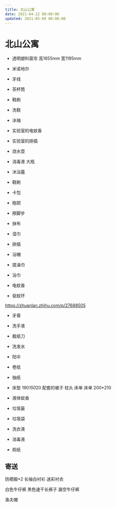 ```yaml
---
title: 北山公寓
date: 2021-04-22 00:00:00
updated: 2021-05-09 00:00:00
---
```


# 北山公寓

* 透明塑料窗帘 高1655mm 宽1195mm
* 米诺地尔
* 牙线
* 茶杯筒
* 鞋刷
* 洗鞋
* 冰袖
* 实验室的电蚊香
* 实验室的排插
* 烧水壶
* 消毒液 大瓶
* 沐浴露

* 鞋刷
* 卡包
* 拖把
* 擦脚步
* 抹布
* 湿巾
* 排插

* 浴帽
* 搓澡巾
* 浴巾

* 电蚊香
* 驱蚊环

https://zhuanlan.zhihu.com/p/27688505

* 牙膏
* 洗手液
* 裁纸刀
* 洗发水
* 阳伞

* 卷纸
* 抽纸
* 床垫 190*150*20 配套的被子 枕头 床单 床单 200*210
* 液体蚊香
* 垃圾篓
* 垃圾袋
* 洗衣液
* 消毒液
* 厕纸

## 寄送

防晒服*2
长袖白衬衫
迷彩衬衣

白色牛仔裤
黑色速干长裤子
漏空牛仔裤

渔夫帽
